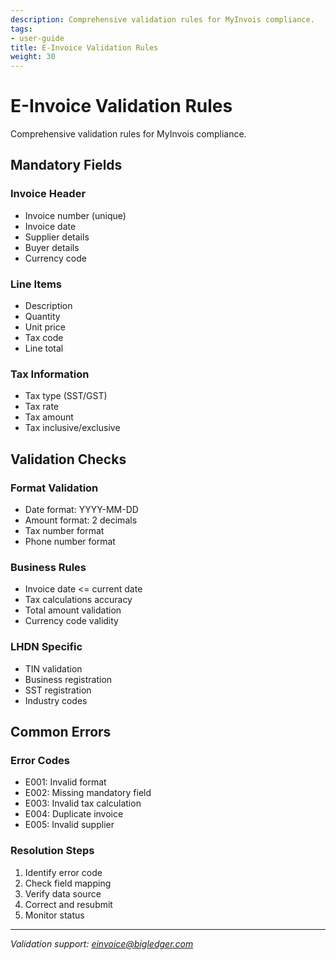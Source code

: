 ```yaml
---
description: Comprehensive validation rules for MyInvois compliance.
tags:
- user-guide
title: E-Invoice Validation Rules
weight: 30
---
```


# E-Invoice Validation Rules

Comprehensive validation rules for MyInvois compliance.

## Mandatory Fields

### Invoice Header
- Invoice number (unique)
- Invoice date
- Supplier details
- Buyer details
- Currency code

### Line Items
- Description
- Quantity
- Unit price
- Tax code
- Line total

### Tax Information
- Tax type (SST/GST)
- Tax rate
- Tax amount
- Tax inclusive/exclusive

## Validation Checks

### Format Validation
- Date format: YYYY-MM-DD
- Amount format: 2 decimals
- Tax number format
- Phone number format

### Business Rules
- Invoice date <= current date
- Tax calculations accuracy
- Total amount validation
- Currency code validity

### LHDN Specific
- TIN validation
- Business registration
- SST registration
- Industry codes

## Common Errors

### Error Codes
- E001: Invalid format
- E002: Missing mandatory field
- E003: Invalid tax calculation
- E004: Duplicate invoice
- E005: Invalid supplier

### Resolution Steps
1. Identify error code
2. Check field mapping
3. Verify data source
4. Correct and resubmit
5. Monitor status

---

*Validation support: einvoice@bigledger.com*